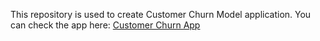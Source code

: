 This repository is used to create Customer Churn Model application.
You can check the app here: [Customer Churn App](https://omadligroup.streamlit.app/)
